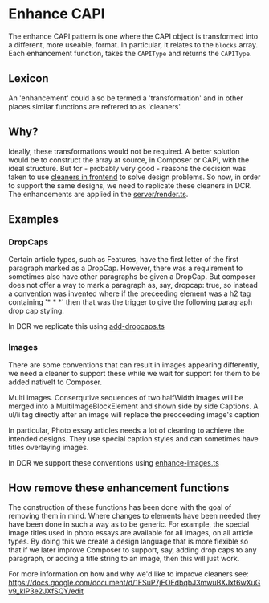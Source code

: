 # Enhance CAPI
The enhance CAPI pattern is one where the CAPI object is transformed into a different, more useable, format. In particular, it relates to the `blocks` array. Each enhancement function, takes the `CAPIType` and returns the `CAPIType`.

## Lexicon
An 'enhancement' could also be termed a 'transformation' and in other places similar functions are refrered to as 'cleaners'.

## Why?
Ideally, these transformations would not be required. A better solution would be to construct the array at source, in Composer or CAPI, with the ideal structure. But for - probably very good - reasons the decision was taken to use [cleaners in frontend](https://github.com/guardian/frontend/blob/aa0013a6f9c247be36d29b9716e0ccc80cc8b218/common/app/views/support/HtmlCleaner.scala) to solve design problems. So now, in order to support the same designs, we need to replicate these cleaners in DCR. The enhancements are applied in the [server/render.ts](/src/web/server/render.ts).

## Examples

### DropCaps
Certain article types, such as Features, have the first letter of the first paragraph marked as a DropCap. However, there was a requirement to sometimes also have other paragraphs be given a DropCap. But composer does not offer a way to mark a paragraph as, say, dropcap: true, so instead a convention was invented where if the preceeding element was a h2 tag containing '* * *' then that was the trigger to give the following paragraph drop cap styling.

In DCR we replicate this using [add-dropcaps.ts](/src/model/add-dropcaps.ts)

### Images
There are some conventions that can result in images appearing differently, we need a cleaner to support these while we wait for support for them to be added nativelt to Composer.

Multi images. Conserqutive sequences of two halfWidth images will be merged into a MultiImageBlockElement and shown side by side
Captions. A ul/li tag directly after an image will replace the preoceeding image's caption

In particular, Photo essay articles needs a lot of cleaning to achieve the intended designs. They use special caption styles and can sometimes have titles overlaying images.

In DCR we support these conventions using [enhance-images.ts](/src/model/enhance-images.ts)

## How remove these enhancement functions
The construction of these functions has been done  with the goal of removing them in mind. Where changes to elements have been needed they have been done in such  a way as to be generic. For example, the special image titles used in photo essays are available for all images, on all article types. By doing this we create a design language that is more flexible so that if we later improve Composer to support, say, adding drop caps to any paragraph, or adding a title string to an image, then this will just work.

For more information on how and why we'd like to improve cleaners see: https://docs.google.com/document/d/1ESuP7jEOEdbqbJ3mwuBXJxt6wXuGv9_klP3e2JXfSQY/edit
